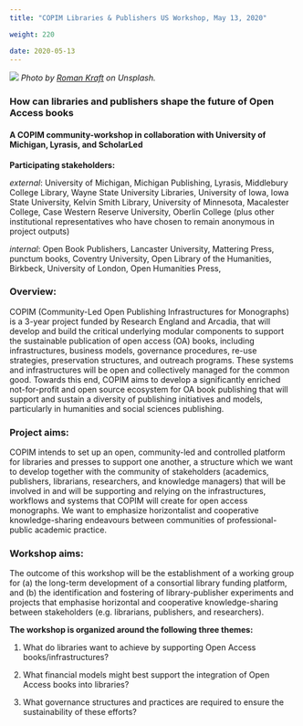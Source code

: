 ```yaml
---
title: "COPIM Libraries & Publishers US Workshop, May 13, 2020"

weight: 220

date: 2020-05-13
---
```


![](/images/roman-kraft-X1exjxxBho4-unsplash-cropped.jpg)
*Photo by [Roman Kraft](https://unsplash.com/@romankraft?utm_source=unsplash&utm_medium=referral&utm_content=creditCopyText) on Unsplash.*

### How can libraries and publishers shape the future of Open Access books

#### A COPIM community-workshop in collaboration with University of Michigan, Lyrasis, and ScholarLed

**Participating stakeholders:**

_external_: University of Michigan, Michigan Publishing, Lyrasis, Middlebury College Library, Wayne State University Libraries, University of Iowa, Iowa State University, Kelvin Smith Library, University of Minnesota, Macalester College, Case Western Reserve University, Oberlin College (plus other institutional representatives who have chosen to remain anonymous in project outputs)

_internal_: Open Book Publishers, Lancaster University, Mattering Press, punctum books, Coventry University, Open Library of the Humanities, Birkbeck, University of London, Open Humanities Press,

### Overview:

COPIM (Community-Led Open Publishing Infrastructures for Monographs) is a 3-year project funded by Research England and Arcadia, that will develop and build the critical underlying modular components to support the sustainable publication of open access (OA) books, including infrastructures, business models, governance procedures, re-use strategies, preservation structures, and outreach programs. These systems and infrastructures will be open and collectively managed for the common good. Towards this end, COPIM aims to develop a significantly enriched not-for-profit and open source ecosystem for OA book publishing that will support and sustain a diversity of publishing initiatives and models, particularly in humanities and social sciences publishing.

### Project aims:

COPIM intends to set up an open, community-led and controlled platform for libraries and presses to support one another, a structure which we want to develop together with the community of stakeholders (academics, publishers, librarians, researchers, and knowledge managers) that will be involved in and will be supporting and relying on the infrastructures, workflows and systems that COPIM will create for open access monographs. We want to emphasize horizontalist and cooperative knowledge-sharing endeavours between communities of professional-public academic practice.

### Workshop aims:

The outcome of this workshop will be the establishment of a working group for (a) the long-term development of a consortial library funding platform, and (b) the identification and fostering of library-publisher experiments and projects that emphasise horizontal and cooperative knowledge-sharing between stakeholders (e.g. librarians, publishers, and researchers).

**The workshop is organized around the following three themes:**

1. What do libraries want to achieve by supporting Open Access books/infrastructures?

2. What financial models might best support the integration of Open Access books into libraries?

3. What governance structures and practices are required to ensure the sustainability of these efforts?
